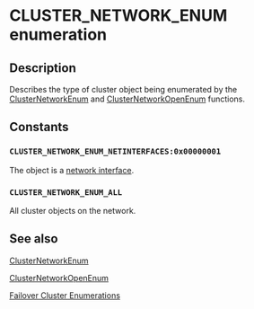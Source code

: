 # CLUSTER_NETWORK_ENUM enumeration

## Description

Describes the type of cluster object being enumerated by the
[ClusterNetworkEnum](https://learn.microsoft.com/windows/desktop/api/clusapi/nf-clusapi-clusternetworkenum) and
[ClusterNetworkOpenEnum](https://learn.microsoft.com/windows/desktop/api/clusapi/nf-clusapi-clusternetworkopenenum) functions.

## Constants

### `CLUSTER_NETWORK_ENUM_NETINTERFACES:0x00000001`

The object is a [network interface](https://learn.microsoft.com/previous-versions/windows/desktop/mscs/network-interfaces).

### `CLUSTER_NETWORK_ENUM_ALL`

All cluster objects on the network.

## See also

[ClusterNetworkEnum](https://learn.microsoft.com/windows/desktop/api/clusapi/nf-clusapi-clusternetworkenum)

[ClusterNetworkOpenEnum](https://learn.microsoft.com/windows/desktop/api/clusapi/nf-clusapi-clusternetworkopenenum)

[Failover Cluster Enumerations](https://learn.microsoft.com/previous-versions/windows/desktop/mscs/cluster-enumerations)